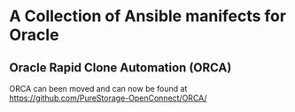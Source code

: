 # A Collection of Ansible manifects for Oracle

## Oracle Rapid Clone Automation (ORCA)
ORCA can been moved and can now be found at https://github.com/PureStorage-OpenConnect/ORCA/
